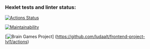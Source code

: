 ### Hexlet tests and linter status:
[![Actions Status](https://github.com/ludaalt/frontend-project-lvl1/workflows/hexlet-check/badge.svg)](https://github.com/ludaalt/frontend-project-lvl1/actions)


[![Maintainability](https://api.codeclimate.com/v1/badges/a99a88d28ad37a79dbf6/maintainability)](https://codeclimate.com/github/ludaalt/frontend-project-lvl1)


[![Brain Games Project](https://github.com/actions/hello-world/workflows/Greet%20Everyone/badge.svg)]
(https://github.com/ludaalt/frontend-project-lvl1/actions)